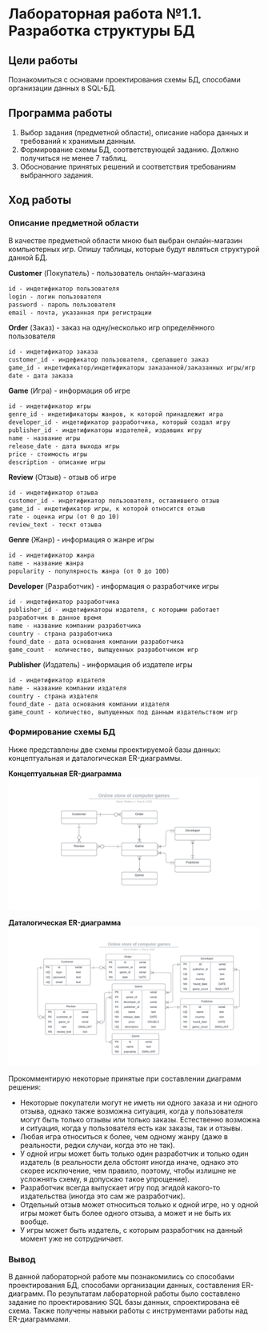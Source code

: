 # Лабораторная работа №1.1. Разработка структуры БД

## Цели работы
Познакомиться с основами проектирования схемы БД, способами организации данных в SQL-БД.

## Программа работы
1. Выбор задания (предметной области), описание набора данных и требований к хранимым данным.
2. Формирование схемы БД, соответствующей заданию. Должно получиться не менее 7 таблиц.
3. Обоснование принятых решений и соответствия требованиям выбранного задания.

## Ход работы

### Описание предметной области
В качестве предметной области мною был выбран онлайн-магазин компьютерных игр. Опишу таблицы, которые будут являться структурой данной БД.

**Customer** (Покупатель) - пользователь онлайн-магазина
  
    id - индетификатор пользователя
    login - логин пользователя
    password - пароль пользователя
    email - почта, указанная при регистрации

**Order** (Заказ) - заказ на одну/несколько игр определённого пользователя
    
    id - индетификатор заказа
    customer_id - индефикатор пользователя, сделавшего заказ
    game_id - индетификатор/индетификаторы заказанной/заказанных игры/игр
    date - дата заказа

**Game** (Игра) - информация об игре

    id - индетификатор игры
    genre_id - индетификаторы жанров, к которой принадлежит игра
    developer_id - индетификатор разработчика, который создал игру
    publisher_id - индетификаторы издателей, издавших игру
    name - название игры
    release_date - дата выхода игры
    price - стоимость игры
    description - описание игры

**Review** (Отзыв) - отзыв об игре
    
    id - индетификатор отзыва
    customer_id - индетификатор пользователя, оставившего отзыв
    game_id - индетификатор игры, к которой относится отзыв
    rate - оценка игры (от 0 до 10)
    review_text - тескт отзыва

**Genre** (Жанр) - информация о жанре игры
    
    id - индетификатор жанра
    name - название жанра
    popularity - популярность жанра (от 0 до 100)

**Developer** (Разработчик) - информация о разработчике игры

    id - индетификатор разработчика
    publisher_id - индетификаторы издателя, с которыми работает разработчик в данное время
    name - название компании разработчика
    country - страна разработчика
    found_date - дата основания компании разработчика
    game_count - количество, выпщуенных разработчиком игр

**Publisher** (Издатель) - информация об издателе игры
    
    id - индетификатор издателя
    name - название компании издателя
    country - страна издателя
    found_date - дата основания компании издателя
    game_count - количество, выпущенных под данным издательством игр

### Формирование схемы БД

Ниже представлены две схемы проектируемой базы данных: концептуальная и даталогическая ER-диаграммы.

**Концептуальная ER-диаграмма**
![Концептуальная ER-диаграмма](assets/conceptual_er-diagram.png)

**Даталогическая ER-диаграмма**
![Даталогическая ER-диаграмма](assets/datalogic_er-diagram.png)

Прокомментирую некоторые принятые при составлении диаграмм решения:

- Некоторые покупатели могут не иметь ни одного заказа и ни одного отзыва, однако также возможна ситуация,
когда у пользователя могут быть только отзывы или только заказы. Естественно возможна и ситуация, когда у пользователя
есть как заказы, так и отзывы.
- Любая игра относиться к более, чем одному жанру (даже в реальности, редки случаи, когда это не так).
- У одной игры может быть только один разработчик и только один издатель (в реальности дела обстоят иногда иначе, однако
это скорее исключение, чем правило, поэтому, чтобы излишне не усложнять схему, я допускаю такое упрощение).
- Разработчик всегда выпускает игру под эгидой какого-то издательства (иногда это сам же разработчик).
- Отдельный отзыв может относиться только к одной игре, но у одной игры может быть более одного отзыва, а может и не
быть их вообще.
- У игры может быть издатель, с которым разработчик на данный момент уже не сотрудничает.

### Вывод
В данной лабораторной работе мы познакомились со способами проектирования БД, способами организации данных, составления
ER-диаграмм. По результатам лабораторной работы было составлено задание по проектированию SQL базы данных, спроектирована
её схема. Также получены навыки работы с инструментами работы над ER-диаграммами.